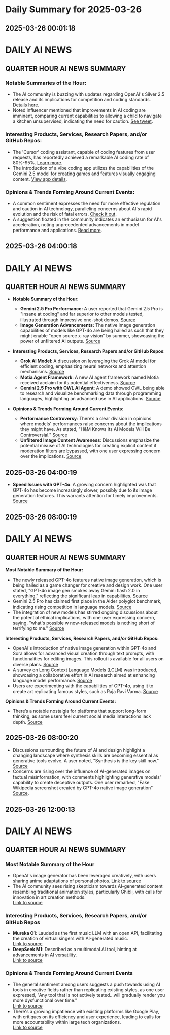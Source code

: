 # Daily Summary for 2025-03-26

## 2025-03-26 00:01:18

# DAILY AI NEWS

## QUARTER HOUR AI NEWS SUMMARY

### Notable Summaries of the Hour:
- The AI community is buzzing with updates regarding OpenAI's Silver 2.5 release and its implications for competition and coding standards. [Details here](https://x.com/i/web/status/1904678126741053549).
- Noted influencer mentioned that improvements in AI coding are imminent, comparing current capabilities to allowing a child to navigate a kitchen unsupervised, indicating the need for caution. [See tweet](https://x.com/i/web/status/1904677498044199117).

### Interesting Products, Services, Research Papers, and/or GitHub Repos:
- The 'Cursor' coding assistant, capable of coding features from user requests, has reportedly achieved a remarkable AI coding rate of 80%-95%. [Learn more](https://x.com/i/web/status/1904675927562273044).
- The introduction of a vibe coding app utilizes the capabilities of the Gemini 2.5 model for creating games and features visually engaging content. [View app details](https://x.com/i/web/status/1904659489837527158).

### Opinions & Trends Forming Around Current Events:
- A common sentiment expresses the need for more effective regulation and caution in AI technology, paralleling concerns about AI's rapid evolution and the risk of fatal errors. [Check it out](https://x.com/i/web/status/1904677498044199117).
- A suggestion floated in the community indicates an enthusiasm for AI's acceleration, noting unprecedented advancements in model performance and applications. [Read more](https://x.com/i/web/status/1904647951571431512).

## 2025-03-26 04:00:18

# DAILY AI NEWS

## QUARTER HOUR AI NEWS SUMMARY

- **Notable Summary of the Hour**:
  - **Gemini 2.5 Pro Performance:** A user reported that Gemini 2.5 Pro is "insane at coding" and far superior to other models tested, illustrated through impressive one-shot demos. [Source](https://x.com/i/web/status/1904714953095078004)
  - **Image Generation Advancements:** The native image generation capabilities of models like GPT-4o are being hailed as such that they might enable "open source x-ray vision" by summer, showcasing the power of unfiltered AI outputs. [Source](https://x.com/i/web/status/1904728783317238162)

- **Interesting Products, Services, Research Papers and/or GitHub Repos**:
  - **Grok AI Model**: A discussion on leveraging the Grok AI model for efficient coding, emphasizing neural networks and attention mechanisms. [Source](https://x.com/i/web/status/1904727065129361834)
  - **Motia Agent Framework**: A new AI agent framework named Motia received acclaim for its potential effectiveness. [Source](https://x.com/i/web/status/1904739017746264333)
  - **Gemini 2.5 Pro with OWL AI Agent**: A demo showed OWL being able to research and visualize benchmarking data through programming languages, highlighting an advanced use in AI applications. [Source](https://x.com/i/web/status/1904712734438203626)

- **Opinions & Trends Forming Around Current Events**:
  - **Performance Controversy**: There’s a clear division in opinions where models' performances raise concerns about the implications they might have. As stated, "H&M Knows Its AI Models Will Be Controversial." [Source](https://x.com/i/web/status/1904740545471361143)
  - **Unfiltered Image Content Awareness**: Discussions emphasize the potential misuse of AI technologies for creating explicit content if moderation filters are bypassed, with one user expressing concern over the implications. [Source](https://x.com/i/web/status/1904728783317238162)

## 2025-03-26 04:00:19

- **Speed Issues with GPT-4o**: A growing concern highlighted was that GPT-4o has become increasingly slower, possibly due to its image generation features. This warrants attention for timely improvements. [Source](https://x.com/i/web/status/1904732935384928717)

## 2025-03-26 08:00:19

# DAILY AI NEWS

## QUARTER HOUR AI NEWS SUMMARY

**Most Notable Summary of the Hour:**
- The newly released GPT-4o features native image generation, which is being hailed as a game changer for creative and design work. One user stated, "GPT-4o image gen smokes away Gemini flash 2.0 in everything," reflecting the significant leap in capabilities. [Source](https://x.com/i/web/status/1904775345750106280)
- Gemini 2.5 Pro has claimed first place in the Aider polyglot benchmark, indicating rising competition in language models. [Source](https://x.com/i/web/status/1904798727081951427)
- The integration of new models has stirred ongoing discussions about the potential ethical implications, with one user expressing concern, saying, "what's possible w now-released models is nothing short of terrifying to me." [Source](https://x.com/i/web/status/1904802126074892496)

**Interesting Products, Services, Research Papers, and/or GitHub Repos:**
- OpenAI's introduction of native image generation within GPT-4o and Sora allows for advanced visual creation through text prompts, with functionalities for editing images. This rollout is available for all users on diverse plans. [Source](https://x.com/i/web/status/1904771609430229137)
- A survey on Long Context Language Models (LCLM) was introduced, showcasing a collaborative effort in AI research aimed at enhancing language model performance. [Source](https://x.com/i/web/status/1904754917648273910)
- Users are experimenting with the capabilities of GPT-4o, using it to create art replicating famous styles, such as Raja Ravi Varma. [Source](https://x.com/i/web/status/1904798281127125276)

**Opinions & Trends Forming Around Current Events:**
- There’s a notable nostalgia for platforms that support long-form thinking, as some users feel current social media interactions lack depth. [Source](https://x.com/i/web/status/1904803121685291013)

## 2025-03-26 08:00:20

- Discussions surrounding the future of AI and design highlight a changing landscape where synthesis skills are becoming essential as generative tools evolve. A user noted, "Synthesis is the key skill now." [Source](https://x.com/i/web/status/1904801649744294061)
- Concerns are rising over the influence of AI-generated images on factual misinformation, with comments highlighting generative models' capability to create deceptive outputs. One user remarked, "Fake Wikipedia screenshot created by GPT-4o native image generation" [Source](https://x.com/i/web/status/1904797357834666429).

## 2025-03-26 12:00:13

# DAILY AI NEWS

## QUARTER HOUR AI NEWS SUMMARY

### Most Notable Summary of the Hour
- OpenAI's image generator has been leveraged creatively, with users sharing anime adaptations of personal photos. 
  [Link to source](https://x.com/i/web/status/1904863876853735472)  
- The AI community sees rising skepticism towards AI-generated content resembling traditional animation styles, particularly Ghibli, with calls for innovation in art creation methods.  
  [Link to source](https://x.com/i/web/status/1904854411986697728)

### Interesting Products, Services, Research Papers, and/or GitHub Repos
- **Mureka O1**: Lauded as the first music LLM with an open API, facilitating the creation of virtual singers with AI-generated music.  
  [Link to source](https://x.com/i/web/status/1904851415152939435)  
- **DeepSeek M1**: Described as a multimodal AI tool, hinting at advancements in AI versatility.  
  [Link to source](https://x.com/i/web/status/1904848663135871384)

### Opinions & Trends Forming Around Current Events
- The general sentiment among users suggests a push towards using AI tools in creative fields rather than replicating existing styles, as one user expressed, "Any tool that is not actively tested...will gradually render you more dysfunctional over time."  
  [Link to source](https://x.com/i/web/status/1904854445424271496)
- There's a growing impatience with existing platforms like Google Play, with critiques on its efficiency and user experience, leading to calls for more accountability within large tech organizations.  
  [Link to source](https://x.com/i/web/status/1904839797509959992)

